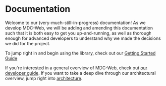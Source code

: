 <!--docs:
title: "Documentation"
layout: landing
section: docs
path: /docs/
-->

# Documentation

Welcome to our (very-much-still-in-progress) documentation! As we develop MDC-Web, we will be
adding and amending this documentation such that it is both easy to get you up-and-running, as well as
thorough enough for advanced developers to understand why we made the decisions we did for the
project.

To jump right in and begin using the library, check out our [Getting Started Guide](./getting-started.md)

If you're interested in a general overview of MDC-Web, check out [our developer guide](./developer.md). If
you want to take a deep dive through our architectural overview, jump right into
[architecture](./architecture.md).
